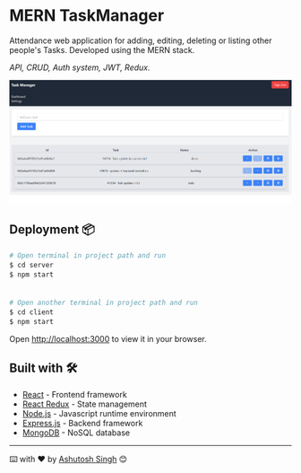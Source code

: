 # MERN TaskManager

Attendance web application for adding, editing, deleting or listing other people's Tasks. Developed using the MERN stack.

_API, CRUD, Auth system, JWT, Redux._



<img src="./taskManager.png">


## Deployment 📦

```bash
# Open terminal in project path and run
$ cd server
$ npm start


# Open another terminal in project path and run
$ cd client
$ npm start
```

Open [http://localhost:3000](http://localhost:3000) to view it in your browser.

## Built with 🛠️

- [React](https://es.reactjs.org/) - Frontend framework
- [React Redux](https://react-redux.js.org/) - State management
- [Node.js](https://nodejs.org/) - Javascript runtime environment
- [Express.js](https://expressjs.com/) - Backend framework
- [MongoDB](https://www.mongodb.com/) - NoSQL database

---

⌨️ with ❤️ by [Ashutosh Singh](https://github.com/cybemonk01) 😊
